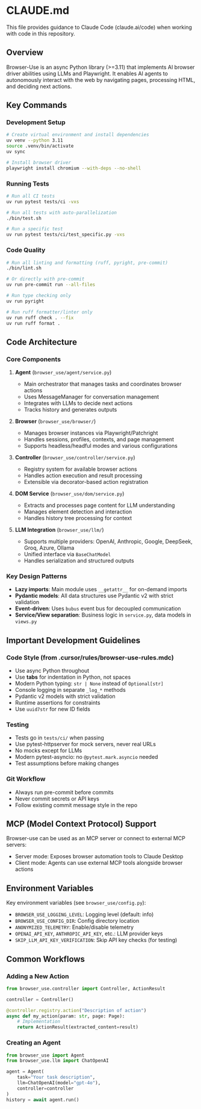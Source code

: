 # CLAUDE.md

This file provides guidance to Claude Code (claude.ai/code) when working with code in this repository.

## Overview

Browser-Use is an async Python library (>=3.11) that implements AI browser driver abilities using LLMs and Playwright. It enables AI agents to autonomously interact with the web by navigating pages, processing HTML, and deciding next actions.

## Key Commands

### Development Setup
```bash
# Create virtual environment and install dependencies
uv venv --python 3.11
source .venv/bin/activate
uv sync

# Install browser driver
playwright install chromium --with-deps --no-shell
```

### Running Tests
```bash
# Run all CI tests
uv run pytest tests/ci -vxs

# Run all tests with auto-parallelization
./bin/test.sh

# Run a specific test
uv run pytest tests/ci/test_specific.py -vxs
```

### Code Quality
```bash
# Run all linting and formatting (ruff, pyright, pre-commit)
./bin/lint.sh

# Or directly with pre-commit
uv run pre-commit run --all-files

# Run type checking only
uv run pyright

# Run ruff formatter/linter only
uv run ruff check . --fix
uv run ruff format .
```

## Code Architecture

### Core Components

1. **Agent** (`browser_use/agent/service.py`)
   - Main orchestrator that manages tasks and coordinates browser actions
   - Uses MessageManager for conversation management
   - Integrates with LLMs to decide next actions
   - Tracks history and generates outputs

2. **Browser** (`browser_use/browser/`)
   - Manages browser instances via Playwright/Patchright
   - Handles sessions, profiles, contexts, and page management
   - Supports headless/headful modes and various configurations

3. **Controller** (`browser_use/controller/service.py`)
   - Registry system for available browser actions
   - Handles action execution and result processing
   - Extensible via decorator-based action registration

4. **DOM Service** (`browser_use/dom/service.py`)
   - Extracts and processes page content for LLM understanding
   - Manages element detection and interaction
   - Handles history tree processing for context

5. **LLM Integration** (`browser_use/llm/`)
   - Supports multiple providers: OpenAI, Anthropic, Google, DeepSeek, Groq, Azure, Ollama
   - Unified interface via `BaseChatModel`
   - Handles serialization and structured outputs

### Key Design Patterns

- **Lazy imports**: Main module uses `__getattr__` for on-demand imports
- **Pydantic models**: All data structures use Pydantic v2 with strict validation
- **Event-driven**: Uses `bubus` event bus for decoupled communication
- **Service/View separation**: Business logic in `service.py`, data models in `views.py`

## Important Development Guidelines

### Code Style (from .cursor/rules/browser-use-rules.mdc)
- Use async Python throughout
- Use **tabs** for indentation in Python, not spaces
- Modern Python typing: `str | None` instead of `Optional[str]`
- Console logging in separate `_log_*` methods
- Pydantic v2 models with strict validation
- Runtime assertions for constraints
- Use `uuid7str` for new ID fields

### Testing
- Tests go in `tests/ci/` when passing
- Use pytest-httpserver for mock servers, never real URLs
- No mocks except for LLMs
- Modern pytest-asyncio: no `@pytest.mark.asyncio` needed
- Test assumptions before making changes

### Git Workflow
- Always run pre-commit before commits
- Never commit secrets or API keys
- Follow existing commit message style in the repo

## MCP (Model Context Protocol) Support

Browser-use can be used as an MCP server or connect to external MCP servers:
- Server mode: Exposes browser automation tools to Claude Desktop
- Client mode: Agents can use external MCP tools alongside browser actions

## Environment Variables

Key environment variables (see `browser_use/config.py`):
- `BROWSER_USE_LOGGING_LEVEL`: Logging level (default: info)
- `BROWSER_USE_CONFIG_DIR`: Config directory location
- `ANONYMIZED_TELEMETRY`: Enable/disable telemetry
- `OPENAI_API_KEY`, `ANTHROPIC_API_KEY`, etc.: LLM provider keys
- `SKIP_LLM_API_KEY_VERIFICATION`: Skip API key checks (for testing)

## Common Workflows

### Adding a New Action
```python
from browser_use.controller import Controller, ActionResult

controller = Controller()

@controller.registry.action("Description of action")
async def my_action(param: str, page: Page):
    # Implementation
    return ActionResult(extracted_content=result)
```

### Creating an Agent
```python
from browser_use import Agent
from browser_use.llm import ChatOpenAI

agent = Agent(
    task="Your task description",
    llm=ChatOpenAI(model="gpt-4o"),
    controller=controller
)
history = await agent.run()
```